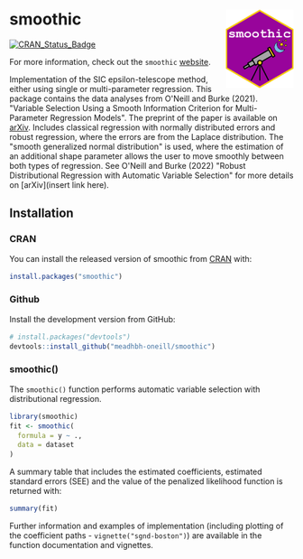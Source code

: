 # smoothic <img src="man/figures/logo.png" align="right" width="120" />

<!-- badges: start -->
[![CRAN_Status_Badge](http://www.r-pkg.org/badges/version/smoothic)](https://cran.r-project.org/package=smoothic)
<!-- badges: end -->

For more information, check out the `smoothic`
[website](https://meadhbh-oneill.github.io/smoothic/).

Implementation of the SIC epsilon-telescope method, either using single or multi-parameter regression. This package contains the data analyses from O'Neill and Burke (2021). "Variable Selection Using a Smooth
Information Criterion for Multi-Parameter Regression Models". The preprint of the paper is available on [arXiv](https://arxiv.org/abs/2110.02643). Includes classical regression with normally distributed errors and robust regression, where the errors are from the Laplace distribution. The "smooth generalized normal distribution" is used, where the estimation of an additional shape parameter allows the user to move smoothly between both types of regression. See O'Neill and Burke (2022) "Robust Distributional Regression with Automatic Variable Selection" for more details on [arXiv](insert link here).

## Installation

### CRAN
You can install the released version of smoothic from [CRAN](https://CRAN.R-project.org) with:

``` r
install.packages("smoothic")
```

### Github
Install the development version from GitHub:

``` r
# install.packages("devtools")
devtools::install_github("meadhbh-oneill/smoothic")
```

### smoothic()
The `smoothic()` function performs automatic variable selection with distributional regression.

``` r
library(smoothic)
fit <- smoothic(
  formula = y ~ .,
  data = dataset
)
```

A summary table that includes the estimated coefficients, estimated standard errors (SEE) and the value of the penalized likelihood function is returned with:

``` r
summary(fit)
```

Further information and examples of implementation (including plotting of the coefficient paths - `vignette("sgnd-boston")`) are available in the function documentation and vignettes.
